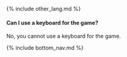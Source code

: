 {% include other_lang.md %}

#### Can I use a keyboard for the game?

No, you cannot use a keyboard for the game.

<!-- Don't touch this part thank you -->
{% include bottom_nav.md %}